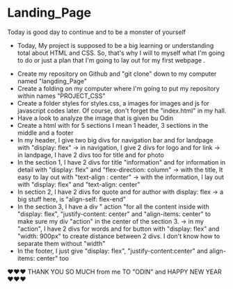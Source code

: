 # Landing_Page
Today is good day to continue and to be a monster of yourself
* Today, My project is supposed to be a big learning or understanding total about HTML and CSS. So, that's why I will to myself what I'm going to do or just a plan that I'm going to lay out for my first webpage .
- Create my repository on Github and "git clone" down to my computer named "langding_Page"
- Create a folding on my computer where I'm going to put my repository within names "PROJECT_CSS"
- Create a folder styles for styles.css, a images for images and js for javascript codes later. Of course, don't forget the "index.html" in my hall.
- Have a look to analyze the image that is given bu Odin
- Create a html with for 5 sections I mean 1 header, 3 sections in the middle and a footer 
- In my header, I give two big divs for navigation bar and for landpage with "display: flex"
    -> in navigation, I give 2 divs for logo  and for link
    -> in landpage, I have 2 divs too for title and for photo
- In the section 1, I have 2 divs for title "information" and for information in detail with "display: flex" and "flex-direction: column"
    -> with the title, It easy to lay out with "text-align : center"
    -> with the information, I lay out with "display: flex" and "text-align: center"
- In section 2, I have 2 divs for quote and for author with display: flex
    -> a big stuff here, is "align-self: flex-end"
- In the section 3, I have a div " action "for all the content inside with "display: flex", "justify-content: center" and "align-items: center" to make sure my div "action" in the center of the section 3. 
    -> in my "action", I have 2 divs for words and for button with "display: flex" and "width: 900px" to create distance between 2 divs. I don't know how to separate them without "width"
- In the footer, I just give "display: flex", "justify-content:center" and align-items: center" too

❤️❤️❤️ THANK YOU SO MUCH from me TO "ODIN" and HAPPY NEW YEAR ❤️❤️❤️